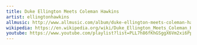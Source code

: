 ```yaml
---
title: Duke Ellington Meets Coleman Hawkins
artist: ellingtonhawkins
allmusic: http://www.allmusic.com/album/duke-ellington-meets-coleman-hawkins-mw0000187976
wikipedia: https://en.wikipedia.org/wiki/Duke_Ellington_Meets_Coleman_Hawkins
youtube: https://www.youtube.com/playlist?list=PLL7h86fKhGSggX6Vm2xi6Ppu41lrPRArX
---
```

